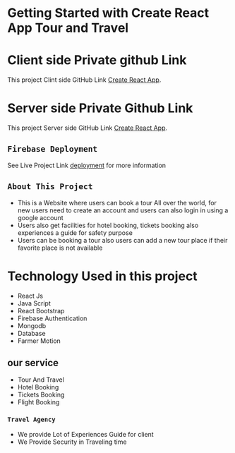 # Getting Started with Create React App Tour and Travel
 # Client side Private github Link
This project Clint side GitHub Link [Create React App](https://github.com/Mahmudtareq/travle-all-over-world-client-side).
# Server side Private  Github Link
This project Server side GitHub Link [Create React App](https://github.com/Mahmudtareq/travle-all-over-world-server-side).

## `Firebase Deployment`
See Live Project Link [deployment](https://world-visiting.web.app/) for more information

## `About This Project`
* This is a  Website where users can book a tour All over the world, for new users need  to create an account and users can also login in using a google account
* Users also get facilities for hotel booking, tickets booking  also experiences a guide for safety purpose
* Users can be booking a tour  also users can add a new tour place if their favorite place is not available
# Technology Used in this project
* React Js
* Java Script
* React Bootstrap
* Firebase Authentication
* Mongodb
* Database
* Farmer Motion
## our service 
* Tour And Travel
* Hotel Booking
* Tickets Booking
* Flight Booking
### `Travel Agency `
* We provide Lot of Experiences  Guide for client
* We Provide Security in Traveling time











